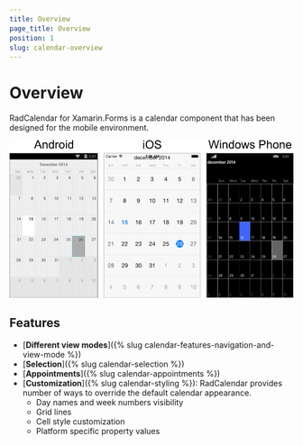 ```yaml
---
title: Overview
page_title: Overview
position: 1
slug: calendar-overview
---
```


# Overview #

RadCalendar for Xamarin.Forms is a calendar component that has been designed for the mobile environment. 

![Calendar Overview](calendar-overview.png "Calendar Overview")

## Features ##

- [**Different view modes**]({% slug calendar-features-navigation-and-view-mode %})
- [**Selection**]({% slug calendar-selection %})
- [**Appointments**]({% slug calendar-appointments %})
- [**Customization**]({% slug calendar-styling %}): RadCalendar provides number of ways to override the default calendar appearance.
	- Day names and week numbers visibility
	- Grid lines
	- Cell style customization
	- Platform specific property values
